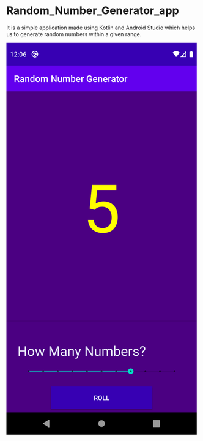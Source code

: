 # Random_Number_Generator_app

It is a simple application made using Kotlin and Android Studio which helps us to generate random numbers within a given range.

![](https://raw.githubusercontent.com/Mugdha-Hazra/Random_Number_Generator_app/main/Screenshot_1610044564.png)
